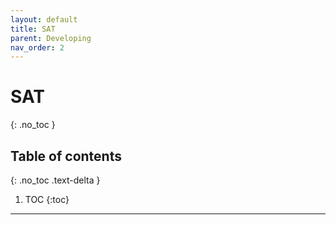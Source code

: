 ```yaml
---
layout: default
title: SAT
parent: Developing
nav_order: 2
---
```


# SAT
{: .no_toc }

## Table of contents
{: .no_toc .text-delta }

1. TOC
{:toc}

---